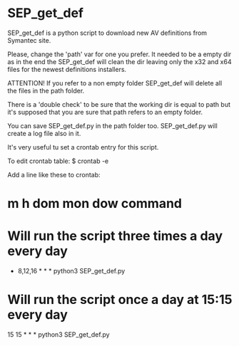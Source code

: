 # SEP_get_def
SEP_get_def is a python script to download new AV definitions from Symantec site.

Please, change the 'path' var for one you prefer. It needed to be a empty dir as in the end the SEP_get_def will clean the dir leaving only the x32 and x64 files for the newest definitions installers.

ATTENTION! If you refer to a non empty folder SEP_get_def will delete all the files in the path folder.

There is a 'double check' to be sure that the working dir is equal to path but it's supposed that you are sure that path refers to an empty folder.

You can save SEP_get_def.py in the path folder too. SEP_get_def.py will create a log file also in it.

It's very useful tu set a crontab entry for this script.

To edit crontab table:
$ crontab -e

Add a line like these to crontab:
# m h  dom mon dow   command
# Will run the script three times a day every day
* 8,12,16 * * * python3 SEP_get_def.py
# Will run the script once a day at 15:15 every day
15 15 * * * python3 SEP_get_def.py
